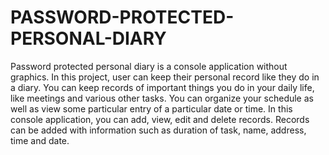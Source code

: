 # PASSWORD-PROTECTED-PERSONAL-DIARY
Password protected personal diary is a console application without graphics. In this project, user can keep their personal record like they do in a diary. You can keep records of important things you do in your daily life, like meetings and various other tasks.  You can organize your schedule as well as view some particular entry of a particular date or time. In this console application, you can add, view, edit and delete records. Records can be added with information such as duration of task, name, address, time and date. 
